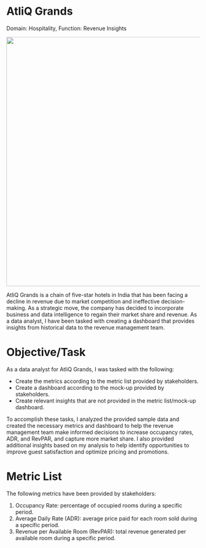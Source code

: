 # AtliQ Grands 

Domain:  Hospitality, Function: Revenue Insights


<p align="center">
  <img width="650" src="https://user-images.githubusercontent.com/125198239/227038312-1db37c4e-b0f6-4675-b2ce-67a24c7876ad.png">
</p>

AtliQ Grands is a chain of five-star hotels in India that has been facing a decline in revenue due to market competition and ineffective decision-making. As a strategic move, the company has decided to incorporate business and data intelligence to regain their market share and revenue. As a data analyst, I have been tasked with creating a dashboard that provides insights from historical data to the revenue management team.


# Objective/Task

As a data analyst for AtliQ Grands, I was tasked with the following:

- Create the metrics according to the metric list provided by stakeholders.
- Create a dashboard according to the mock-up provided by stakeholders.
- Create relevant insights that are not provided in the metric list/mock-up dashboard.

To accomplish these tasks, I analyzed the provided sample data and created the necessary metrics and dashboard to help the revenue management team make informed decisions to increase occupancy rates, ADR, and RevPAR, and capture more market share. I also provided additional insights based on my analysis to help identify opportunities to improve guest satisfaction and optimize pricing and promotions.

# Metric List
The following metrics have been provided by stakeholders:

1) Occupancy Rate: percentage of occupied rooms during a specific period.
2) Average Daily Rate (ADR): average price paid for each room sold during a specific period.
3) Revenue per Available Room (RevPAR): total revenue generated per available room during a specific period.
